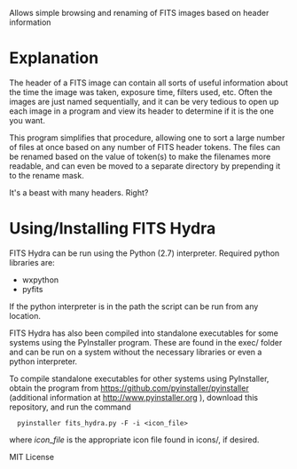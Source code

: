 Allows simple browsing and renaming of FITS images based on header information

Explanation
====================

The header of a FITS image can contain all sorts of useful information about
the time the image was taken, exposure time, filters used, etc. Often the images
are just named sequentially, and it can be very tedious to open up each image
in a program and view its header to determine if it is the one you want.

This program simplifies that procedure, allowing one to sort a large number of files
at once based on any number of FITS header tokens. The files can be renamed based on the
value of token(s) to make the filenames more readable, and can even be moved to a separate
directory by prepending it to the rename mask.

It's a beast with many headers. Right?

Using/Installing FITS Hydra
====================
FITS Hydra can be run using the Python (2.7) interpreter. Required python libraries are:
- wxpython
- pyfits

If the python interpreter is in the path the script can be run from any location.

FITS Hydra has also been compiled into standalone executables for some systems using the
PyInstaller program. These are found in the exec/ folder and can be run on a system
without the necessary libraries or even a python interpreter.

To compile standalone executables for other systems using PyInstaller, obtain
the program from https://github.com/pyinstaller/pyinstaller (additional information
at http://www.pyinstaller.org ), download this repository, and run the command

      pyinstaller fits_hydra.py -F -i <icon_file>

where *icon_file* is the appropriate icon file found in icons/, if desired.



MIT License
